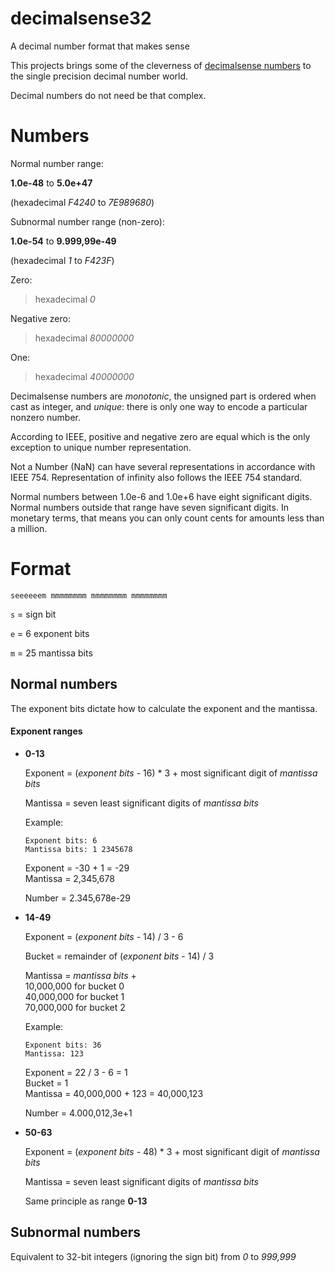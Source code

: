 # decimalsense32
A decimal number format that makes sense

This projects brings some of the cleverness of [decimalsense numbers](https://github.com/jido/decimalsense) to the single precision decimal number world.

Decimal numbers do not need be that complex.

Numbers
=======

Normal number range:

**1.0e-48** to **5.0e+47**

(hexadecimal _F4240_ to _7E989680_)

Subnormal number range (non-zero):

**1.0e-54** to **9.999,99e-49**

(hexadecimal _1_ to _F423F_)

Zero:

> hexadecimal _0_

Negative zero:

> hexadecimal _80000000_

One:

> hexadecimal _40000000_

Decimalsense numbers are _monotonic_, the unsigned part is ordered when cast as integer, and _unique_: 
there is only one way to encode a particular nonzero number.

According to IEEE, positive and negative zero are equal which is the only exception to unique number representation.

Not a Number (NaN) can have several representations in accordance with IEEE 754. Representation of infinity also follows the IEEE 754 standard.

Normal numbers between 1.0e-6 and 1.0e+6 have eight significant digits. Normal numbers outside that range have seven significant digits. In monetary terms, that means you can only count cents for amounts less than a million.

Format
======

~~~
seeeeeem mmmmmmmm mmmmmmmm mmmmmmmm
~~~

   `s` = sign bit
   
   `e` = 6 exponent bits
      
   `m` = 25 mantissa bits
   
Normal numbers
--------------

The exponent bits dictate how to calculate the exponent and the mantissa.

#### Exponent ranges

* __0-13__

  Exponent = (_exponent bits_ - 16) * 3 + most significant digit of _mantissa bits_
  
  Mantissa = seven least significant digits of _mantissa bits_
  
  Example:
  
  ~~~
  Exponent bits: 6
  Mantissa bits: 1 2345678
  ~~~
  
  Exponent = -30 + 1 = -29\
  Mantissa = 2,345,678
  
  Number = 2.345,678e-29

* __14-49__

  Exponent = (_exponent bits_ - 14) / 3 - 6
  
  Bucket = remainder of (_exponent bits_ - 14) / 3
  
  Mantissa = _mantissa bits_ +\
     10,000,000 for bucket 0\
     40,000,000 for bucket 1\
     70,000,000 for bucket 2

  Example:
  
  ~~~
  Exponent bits: 36
  Mantissa: 123
  ~~~
  
  Exponent = 22 / 3 - 6 = 1\
  Bucket = 1\
  Mantissa = 40,000,000 + 123 = 40,000,123
  
  Number = 4.000,012,3e+1

* __50-63__

  Exponent = (_exponent bits_ - 48) * 3 + most significant digit of _mantissa bits_
  
  Mantissa = seven least significant digits of _mantissa bits_

  Same principle as range __0-13__
 
Subnormal numbers
-----------------

 Equivalent to 32-bit integers (ignoring the sign bit) from _0_ to _999,999_
